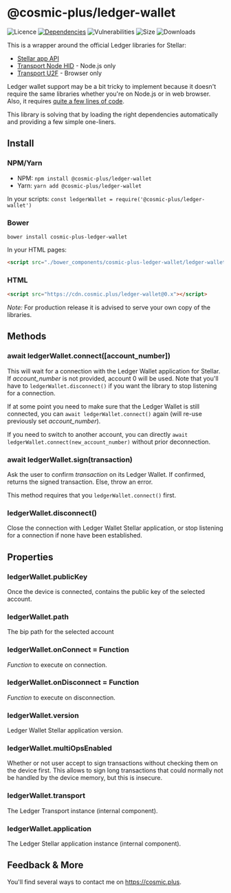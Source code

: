 # @cosmic-plus/ledger-wallet

![Licence](https://img.shields.io/github/license/cosmic-plus/js-ledger-wallet.svg)
[![Dependencies](https://david-dm.org/cosmic-plus/js-ledger-wallet/status.svg)](https://david-dm.org/cosmic-plus/js-ledger-wallet)
![Vulnerabilities](https://img.shields.io/snyk/vulnerabilities/npm/@cosmic-plus/ledger-wallet.svg)
![Size](https://img.shields.io/bundlephobia/minzip/@cosmic-plus/ledger-wallet.svg)
![Downloads](https://img.shields.io/npm/dt/@cosmic-plus/ledger-wallet.svg)

This is a wrapper around the official Ledger libraries for Stellar:

- [Stellar app API](https://www.npmjs.com/package/@ledgerhq/hw-app-str)
- [Transport Node HID](https://www.npmjs.com/package/@ledgerhq/hw-transport-node-hid) - Node.js only
- [Transport U2F](https://www.npmjs.com/package/@ledgerhq/hw-transport-u2f) - Browser only

Ledger wallet support may be a bit tricky to implement because it doesn't
require the same libraries whether you're on Node.js or in web browser. Also, it
requires [quite a few lines of
code](https://github.com/cosmic-plus/js-ledger-wallet/blob/master/src/ledger.js).

This library is solving that by loading the right dependencies automatically and
providing a few simple one-liners.

## Install

### NPM/Yarn

- NPM: `npm install @cosmic-plus/ledger-wallet`
- Yarn: `yarn add @cosmic-plus/ledger-wallet`

In your scripts: `const ledgerWallet = require('@cosmic-plus/ledger-wallet')`

### Bower

`bower install cosmic-plus-ledger-wallet`

In your HTML pages:

```HTML
<script src="./bower_components/cosmic-plus-ledger-wallet/ledger-wallet.js"></script>
```

### HTML

```HTML
<script src="https://cdn.cosmic.plus/ledger-wallet@0.x"></script>
```

_Note:_ For production release it is advised to serve your own copy of the
libraries.

## Methods

### await ledgerWallet.connect([account_number])

This will wait for a connection with the Ledger Wallet application for Stellar.
If _account_number_ is not provided, account 0 will be used. Note that you'll
have to `ledgerWallet.disconnect()` if you want the library to stop listening
for a connection.

If at some point you need to make sure that the Ledger Wallet is still
connected, you can `await ledgerWallet.connect()` again (will re-use previously set _account_number_).

If you need to switch to another account, you can directly `await ledgerWallet.connect(new_account_number)` without prior deconnection.

### await ledgerWallet.sign(transaction)

Ask the user to confirm _transaction_ on its Ledger Wallet. If confirmed,
returns the signed transaction. Else, throw an error.

This method requires that you `ledgerWallet.connect()` first.

### ledgerWallet.disconnect()

Close the connection with Ledger Wallet Stellar application, or stop listening
for a connection if none have been established.

## Properties

### ledgerWallet.publicKey

Once the device is connected, contains the public key of the selected account.

### ledgerWallet.path

The bip path for the selected account

### ledgerWallet.onConnect = Function

_Function_ to execute on connection.

### ledgerWallet.onDisconnect = Function

_Function_ to execute on disconnection.

### ledgerWallet.version

Ledger Wallet Stellar application version.

### ledgerWallet.multiOpsEnabled

Whether or not user accept to sign transactions without checking them on the
device first. This allows to sign long transactions that could normally not be
handled by the device memory, but this is insecure.

### ledgerWallet.transport

The Ledger Transport instance (internal component).

### ledgerWallet.application

The Ledger Stellar application instance (internal component).

## Feedback & More

You'll find several ways to contact me on https://cosmic.plus.
